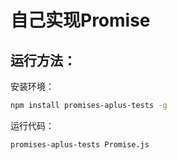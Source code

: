 # 自己实现Promise

## 运行方法：

安装环境：

```bash
npm install promises-aplus-tests -g
```

运行代码：

```bash
promises-aplus-tests Promise.js
```

